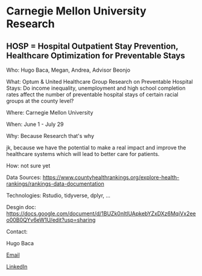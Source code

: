 # Carnegie Mellon University Research

## HOSP = Hospital Outpatient Stay Prevention, Healthcare Optimization for Preventable Stays

Who: Hugo Baca, Megan, Andrea, Advisor Beonjo 

What: Optum & United Healthcare Group Research on Preventable Hospital Stays: Do income inequality, unemployment and high school completion rates affect the number of preventable hospital stays of certain racial groups at the county level?

Where: Carnegie Mellon University 

When: June 1 - July 29 

Why: Because Research that's why 

jk, because we have the potential to make a real impact and improve the healthcare systems which will lead to better care for patients. 

How: not sure yet 

Data Sources: https://www.countyhealthrankings.org/explore-health-rankings/rankings-data-documentation

Technologies: Rstudio, tidyverse, dplyr, ...

Desgin doc: https://docs.google.com/document/d/1BUZk0nItlUApkebYZxDXz6MqiVx2eeo00B0QYv6eW1U/edit?usp=sharing

Contact:

Hugo Baca

[Email](hugo123baca@gmail)

[LinkedIn]( www.linkedin.com/in/hugobaca)
